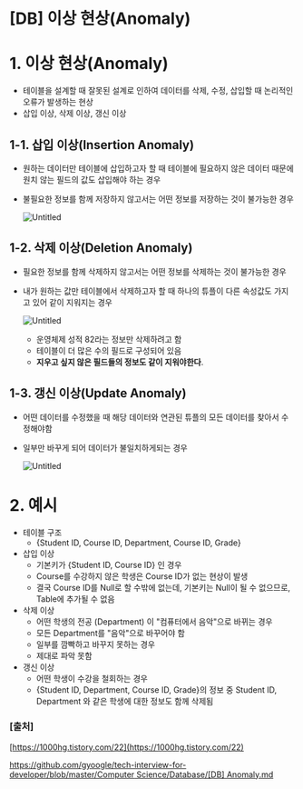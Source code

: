 # [DB] 이상 현상(Anomaly)

# 1. 이상 현상(Anomaly)

- 테이블을 설계할 때 잘못된 설계로 인하여 데이터를 삭제, 수정, 삽입할 때 논리적인 오류가 발생하는 현상
- 삽입 이상, 삭제 이상, 갱신 이상

## 1-1. 삽입 이상(Insertion Anomaly)

- 원하는 데이터만 테이블에 삽입하고자 할 때 테이블에 필요하지 않은 데이터 때문에 원치 않는  필드의 값도 삽입해야 하는 경우
- 불필요한 정보를 함께 저장하지 않고서는 어떤 정보를 저장하는 것이 불가능한 경우
    
    ![Untitled](%5BDB%5D%20%E1%84%8B%E1%85%B5%E1%84%89%E1%85%A1%E1%86%BC%20%E1%84%92%E1%85%A7%E1%86%AB%E1%84%89%E1%85%A1%E1%86%BC(Anomaly)%20c3931ee87a4c4ce88f2bfcf54859932c/Untitled.png)
    

## 1-2. 삭제 이상(Deletion Anomaly)

- 필요한 정보를 함께 삭제하지 않고서는 어떤 정보를 삭제하는 것이 불가능한 경우
- 내가 원하는 값만 테이블에서 삭제하고자 할 때 하나의 튜플이 다른 속성값도 가지고 있어 같이 지워지는 경우
    
    ![Untitled](%5BDB%5D%20%E1%84%8B%E1%85%B5%E1%84%89%E1%85%A1%E1%86%BC%20%E1%84%92%E1%85%A7%E1%86%AB%E1%84%89%E1%85%A1%E1%86%BC(Anomaly)%20c3931ee87a4c4ce88f2bfcf54859932c/Untitled%201.png)
    
    - 운영체제 성적 82라는 정보만 삭제하려고 함
    - 테이블이 더 많은 수의 필드로 구성되어 있음
    - **지우고 싶지 않은 필드들의 정보도 같이 지워야한다**.

## 1-3. 갱신 이상(Update Anomaly)

- 어떤 데이터를 수정했을 때 해당 데이터와 연관된 튜플의 모든 데이터를 찾아서 수정해야함
- 일부만 바꾸게 되어 데이터가 불일치하게되는 경우
    
    ![Untitled](%5BDB%5D%20%E1%84%8B%E1%85%B5%E1%84%89%E1%85%A1%E1%86%BC%20%E1%84%92%E1%85%A7%E1%86%AB%E1%84%89%E1%85%A1%E1%86%BC(Anomaly)%20c3931ee87a4c4ce88f2bfcf54859932c/Untitled%202.png)
    

# 2. 예시

- 테이블 구조
    - {Student ID, Course ID, Department, Course ID, Grade}
- 삽입 이상
    - 기본키가 {Student ID, Course ID} 인 경우
    - Course를 수강하지 않은 학생은 Course ID가 없는 현상이 발생
    - 결국 Course ID를 Null로 할 수밖에 없는데, 기본키는 Null이 될 수 없으므로, Table에 추가될 수 없음
- 삭제 이상
    - 어떤 학생의 전공 (Department) 이 "컴퓨터에서 음악"으로 바뀌는 경우
    - 모든 Department를 "음악"으로 바꾸어야 함
    - 일부를 깜빡하고 바꾸지 못하는 경우
    - 제대로 파악 못함
- 갱신 이상
    - 어떤 학생이 수강을 철회하는 경우
    - {Student ID, Department, Course ID, Grade}의 정보 중 Student ID, Department 와 같은 학생에 대한 정보도 함께 삭제됨

### [출처]

[https://1000hg.tistory.com/22](https://1000hg.tistory.com/22)

[https://github.com/gyoogle/tech-interview-for-developer/blob/master/Computer Science/Database/[DB] Anomaly.md](https://github.com/gyoogle/tech-interview-for-developer/blob/master/Computer%20Science/Database/%5BDB%5D%20Anomaly.md)